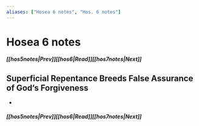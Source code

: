 ```yaml
---
aliases: ["Hosea 6 notes", "Hos. 6 notes"]
---
```

# Hosea 6 notes
##### <span class=arrow-left></span>[[hos5notes|Prev]]<span class=navigation-separator></span>[[hos6|Read]]<span class=navigation-separator></span>[[hos7notes|Next]]<span class=arrow-right></span>
## Superficial Repentance Breeds False Assurance of God’s Forgiveness
- 
##### <span class=arrow-left></span>[[hos5notes|Prev]]<span class=navigation-separator></span>[[hos6|Read]]<span class=navigation-separator></span>[[hos7notes|Next]]<span class=arrow-right></span>